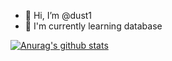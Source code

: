 - 👋 Hi, I’m @dust1
- 🌱 I'm currently learning database

[![Anurag's github stats](https://github-readme-stats.vercel.app/api?username=dust1&show_icons=true&theme=dark)](https://github.com/anuraghazra/github-readme-stats)

<!---
- 👀 I’m interested in coding
- 💞️ I’m looking to collaborate on ...
dust1/dust1 is a ✨ special ✨ repository because its `README.md` (this file) appears on your GitHub profile.
You can click the Preview link to take a look at your changes.
--->
